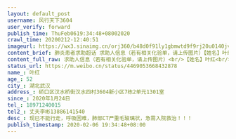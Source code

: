 ```yaml
---
layout: default_post
username: 风行天下3604
user_verify: forward
publish_time: ThuFeb0619:34:48+08002020
crawl_time: 20200212-12:40:51
imageurl: https://wx3.sinaimg.cn/orj360/b48d0f91ly1gbmwtd9f9rj20u0140jvo.jpg,https://wx3.sinaimg.cn/orj360/b48d0f91ly1gbmwtdgtoyj20u0140n0q.jpg
content_brief: 肺炎患者求助超话 求助人信息（若有相关化验单，请上传图片）【姓名】叶红【年龄】52【所在城市】湖北武汉【所在小区、社区】硚口区汉水桥街汉水四村3604新小区7栋2单元1301室【患病时间】2020年1月24日【联系方式】18971240015【其他紧急联系人】丈夫  李彬 13886141540【病情描述】 现已 ...全文
content_full_raw: 求助人信息（若有相关化验单，请上传图片）<br/>【姓名】叶红<br/>【年龄】52<br/>【所在城市】湖北武汉<br/>【所在小区、社区】硚口区汉水桥街汉水四村3604新小区7栋2单元1301室<br/>【患病时间】2020年1月24日<br/>【联系方式】18971240015<br/>【其他紧急联系人】丈夫李彬13886141540<br/>【病情描述】现已不能行走，呼吸困难，肺部CT严重毛玻璃状，急需入院救治！！！
status_url: https://m.weibo.cn/status/4469053668432878
name_: 叶红
age_: 52
city_: 湖北武汉
address_: 硚口区汉水桥街汉水四村3604新小区7栋2单元1301室
since_: 2020年1月24日
tel_: 18971240015
tel2_: 丈夫李彬13886141540
desc_: 现已不能行走，呼吸困难，肺部CT严重毛玻璃状，急需入院救治！！！
publish_timestamp: 2020-02-06 19:34:48+08:00
---
```

